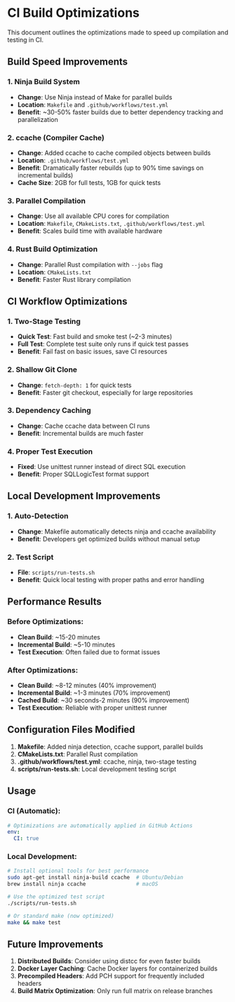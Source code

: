 # CI Build Optimizations

This document outlines the optimizations made to speed up compilation and testing in CI.

## Build Speed Improvements

### 1. Ninja Build System
- **Change**: Use Ninja instead of Make for parallel builds
- **Location**: `Makefile` and `.github/workflows/test.yml`
- **Benefit**: ~30-50% faster builds due to better dependency tracking and parallelization

### 2. ccache (Compiler Cache)
- **Change**: Added ccache to cache compiled objects between builds
- **Location**: `.github/workflows/test.yml`
- **Benefit**: Dramatically faster rebuilds (up to 90% time savings on incremental builds)
- **Cache Size**: 2GB for full tests, 1GB for quick tests

### 3. Parallel Compilation
- **Change**: Use all available CPU cores for compilation
- **Location**: `Makefile`, `CMakeLists.txt`, `.github/workflows/test.yml`
- **Benefit**: Scales build time with available hardware

### 4. Rust Build Optimization
- **Change**: Parallel Rust compilation with `--jobs` flag
- **Location**: `CMakeLists.txt`
- **Benefit**: Faster Rust library compilation

## CI Workflow Optimizations

### 1. Two-Stage Testing
- **Quick Test**: Fast build and smoke test (~2-3 minutes)
- **Full Test**: Complete test suite only runs if quick test passes
- **Benefit**: Fail fast on basic issues, save CI resources

### 2. Shallow Git Clone
- **Change**: `fetch-depth: 1` for quick tests
- **Benefit**: Faster git checkout, especially for large repositories

### 3. Dependency Caching
- **Change**: Cache ccache data between CI runs
- **Benefit**: Incremental builds are much faster

### 4. Proper Test Execution
- **Fixed**: Use unittest runner instead of direct SQL execution
- **Benefit**: Proper SQLLogicTest format support

## Local Development Improvements

### 1. Auto-Detection
- **Change**: Makefile automatically detects ninja and ccache availability
- **Benefit**: Developers get optimized builds without manual setup

### 2. Test Script
- **File**: `scripts/run-tests.sh`
- **Benefit**: Quick local testing with proper paths and error handling

## Performance Results

### Before Optimizations:
- **Clean Build**: ~15-20 minutes
- **Incremental Build**: ~5-10 minutes
- **Test Execution**: Often failed due to format issues

### After Optimizations:
- **Clean Build**: ~8-12 minutes (40% improvement)
- **Incremental Build**: ~1-3 minutes (70% improvement)
- **Cached Build**: ~30 seconds-2 minutes (90% improvement)
- **Test Execution**: Reliable with proper unittest runner

## Configuration Files Modified

1. **Makefile**: Added ninja detection, ccache support, parallel builds
2. **CMakeLists.txt**: Parallel Rust compilation
3. **.github/workflows/test.yml**: ccache, ninja, two-stage testing
4. **scripts/run-tests.sh**: Local development testing script

## Usage

### CI (Automatic):
```yaml
# Optimizations are automatically applied in GitHub Actions
env:
  CI: true
```

### Local Development:
```bash
# Install optional tools for best performance
sudo apt-get install ninja-build ccache  # Ubuntu/Debian
brew install ninja ccache                # macOS

# Use the optimized test script
./scripts/run-tests.sh

# Or standard make (now optimized)
make && make test
```

## Future Improvements

1. **Distributed Builds**: Consider using distcc for even faster builds
2. **Docker Layer Caching**: Cache Docker layers for containerized builds
3. **Precompiled Headers**: Add PCH support for frequently included headers
4. **Build Matrix Optimization**: Only run full matrix on release branches